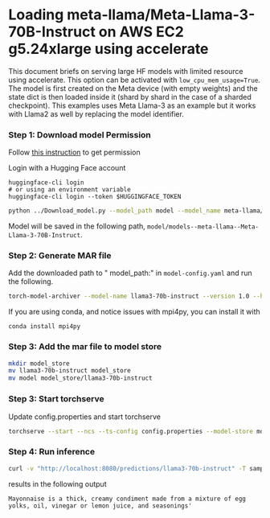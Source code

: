 # Loading meta-llama/Meta-Llama-3-70B-Instruct on AWS EC2 g5.24xlarge using accelerate

This document briefs on serving large HF models with limited resource using accelerate. This option can be activated with `low_cpu_mem_usage=True`. The model is first created on the Meta device (with empty weights) and the state dict is then loaded inside it (shard by shard in the case of a sharded checkpoint). This examples uses Meta Llama-3 as an example but it works with Llama2 as well by replacing the model identifier.

### Step 1: Download model Permission

Follow [this instruction](https://huggingface.co/meta-llama/Meta-Llama-3-70B-Instruct) to get permission

Login with a Hugging Face account
```
huggingface-cli login
# or using an environment variable
huggingface-cli login --token $HUGGINGFACE_TOKEN
```

```bash
python ../Download_model.py --model_path model --model_name meta-llama/Meta-Llama-3-70B-Instruct
```
Model will be saved in the following path, `model/models--meta-llama--Meta-Llama-3-70B-Instruct`.

### Step 2: Generate MAR file

Add the downloaded path to " model_path:" in `model-config.yaml` and run the following.

```bash
torch-model-archiver --model-name llama3-70b-instruct --version 1.0 --handler custom_handler.py --config-file model-config.yaml -r requirements.txt --archive-format no-archive
```

If you are using conda, and notice issues with mpi4py, you can install it with

```
conda install mpi4py
```

### Step 3: Add the mar file to model store

```bash
mkdir model_store
mv llama3-70b-instruct model_store
mv model model_store/llama3-70b-instruct
```

### Step 3: Start torchserve

Update config.properties and start torchserve

```bash
torchserve --start --ncs --ts-config config.properties --model-store model_store --models llama3-70b-instruct
```

### Step 4: Run inference

```bash
curl -v "http://localhost:8080/predictions/llama3-70b-instruct" -T sample_text.txt
```

results in the following output
```
Mayonnaise is a thick, creamy condiment made from a mixture of egg yolks, oil, vinegar or lemon juice, and seasonings'
```
